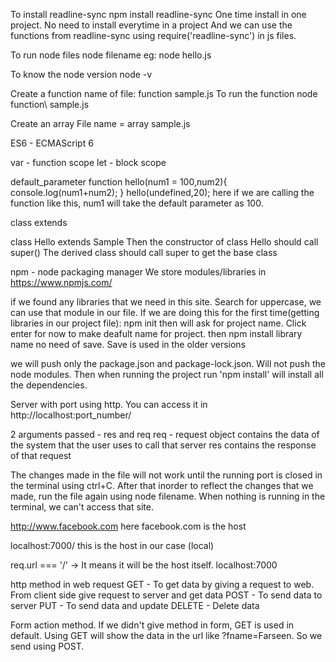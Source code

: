 To install readline-sync
npm install readline-sync
One time install in one project. No need to install everytime in a project
And we can use the functions from readline-sync using require('readline-sync') in js files.

To run node files
node filename
eg: node hello.js

To know the node version
node -v

Create a function
name of file: function sample.js
To run the function
node function\ sample.js


Create an array
File name = array sample.js

ES6 - ECMAScript 6

var - function scope
let - block scope

default_parameter
function hello(num1 = 100,num2){
    console.log(num1+num2);
}
hello(undefined,20);
here if we are calling the function like this, num1 will take the default parameter as 100.

class
extends

class Hello extends Sample
Then the constructor of class Hello should call super()
The derived class should call super to get the base class

npm - node packaging manager
We store modules/libraries in
https://www.npmjs.com/

if we found any libraries that we need in this site. Search for uppercase,
we can use that module in our file. If we are doing this for the first time(getting libraries in our project file):
npm init
then will ask for project name. Click enter for now to make deafult name for project.
then npm install library name
no need of save. Save is used in the older versions

we will push only the package.json and package-lock.json. Will not push the node modules.
Then when running the project run 'npm install' will install all the dependencies.

Server with port using http. You can access it in http://localhost:port_number/

2 arguments passed - res and req
req - request object contains the data of the system that the user uses to call that server
res contains the response of that request

The changes made in the file will not work until the running port is closed in the terminal using ctrl+C. After that inorder to reflect the changes that we made, run the file again using node filename. When nothing is running in the terminal, we can't access that site.

http://www.facebook.com
here facebook.com is the host

localhost:7000/ this is the host in our case (local)

req.url === '/' -> It means it will be the host itself. localhost:7000

http method in web request
GET - To get data by giving a request to web. From client side give request to server and get data
POST - To send data to server
PUT - To send data and update
DELETE - Delete data

Form action method. If we didn't give method in form, GET is used in default. Using GET will show the data in the url like ?fname=Farseen. So we send using POST.